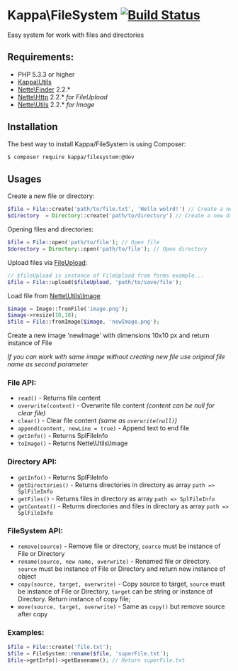 # Kappa\FileSystem [![Build Status](https://travis-ci.org/Kappa-app/FileSystem.png?branch=master)](https://travis-ci.org/Kappa-app/FileSystem)

Easy system for work with files and directories

## Requirements:

* PHP 5.3.3 or higher
* [Kappa\Utils](https://github.com/kappa-org/utils)
* [Nette\Finder](https://github.com/nette/finder) 2.2.*
* [Nette\Http](https://github.com/nette/http) 2.2.* *for FileUpload*
* [Nette\Utils](https://github.com/nette/utils) 2.2.* *for Image*

## Installation

The best way to install Kappa/FileSystem is using Composer:

```bash
$ composer require kappa/filesystem:@dev
```

## Usages

Create a new file or directory:
```php
$file = File::create('path/to/file.txt', 'Hello wolrd!') // Create a new file with Hello world! text
$directory  = Directory::create('path/to/directory') // Create a new directory
```

Opening files and directories:
```php
$file = File::open('path/to/file'); // Open file
$dorectory = Directory::open('path/to/file'); // Open directory
```

Upload files via [FileUpload](https://github.com/nette/http/blob/master/src/Http/FileUpload.php):
```php
// $fileUpload is instance of FileUpload from forms example...
$file = File::upload($fileUpload, 'path/to/save/file');
```

Load file from [Nette\Utils\Image](https://github.com/nette/utils/blob/master/src/Utils/Image.php)
```php
$image = Image::fromFile('image.png');
$image->resize(10,10);
$file = File::fromImage($image, 'newImage.png');
```
Create a new image 'newImage' with dimensions 10x10 px and return instance of File

*If you can work with same image without creating new file use original file name as second parameter*

### File API:

* ```read()``` - Returns file content
* ```overwrite(content)``` - Overwrite file content *(content can be null for clear file)*
* ```clear()``` - Clear file content *(same as ```overwrite(null)```)*
* ```append(content, newLine = true)``` - Append text to end file
* ```getInfo()``` - Returns SplFileInfo
* ```toImage()``` - Returns Nette\Utils\Image

### Directory API:

* ```getInfo()``` - Returns SplFileInfo
* ```getDirectories()``` - Returns directories in directory as array ```path => SplFileInfo```
* ```getFiles()``` - Returns files in directory as array ```path => SplFileInfo```
* ```getContent()``` - Returns directories and files in directory as array ```path => SplFileInfo```

### FileSystem API:

* ```remove(source)``` - Remove file or directory, ```source``` must be instance of File or Directory
* ```rename(source, new name, overwrite)``` - Renamed file or directory. ```source``` must be instance of File or
Directory and return new instance of object
* ```copy(source, target, overwrite)``` - Copy source to target, ```source``` must be instance of File or Directory,
```target``` can be string or instance of Directory. Return instance of copy file;
* ```move(source, target, overwrite)``` - Same as ```copy()``` but remove source after copy

### Examples:

```php
$file = File::create('file.txt');
$file = FileSystem::rename($file, 'superFile.txt');
$file->getInfo()->getBasename(); // Return superFile.txt
```